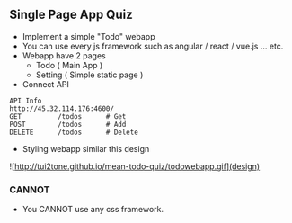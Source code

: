 ## Single Page App Quiz

- Implement a simple "Todo" webapp
- You can use every js framework such as angular / react / vue.js ... etc.
- Webapp have 2 pages
	- Todo ( Main App )
	- Setting ( Simple static page )
- Connect API

```
API Info
http://45.32.114.176:4600/
GET			/todos		# Get
POST		/todos		# Add
DELETE		/todos		# Delete
```

- Styling webapp similar this design

![http://tui2tone.github.io/mean-todo-quiz/todowebapp.gif](design)

### CANNOT
* You CANNOT use any css framework. 